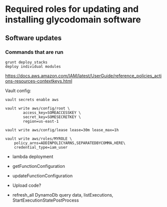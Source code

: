 # Required roles for updating and installing glycodomain software


## Software updates
### Commands that are run
```
grunt deploy_stacks
deploy individual modules
``` 

https://docs.aws.amazon.com/IAM/latest/UserGuide/reference_policies_actions-resources-contextkeys.html

Vault config:

```
vault secrets enable aws

vault write aws/config/root \
		access_key=SOMEACCESSKEY \
		secret_key=SOMESECRETKEY \
		region=us-east-1

vault write aws/config/lease lease=30m lease_max=1h

vault write aws/roles/MYROLE \
    policy_arns=ADDINPOLICYARNS,SEPARATEDBYCOMMA,HERE\
    credential_type=iam_user

```



* lambda deployment
* getFunctionConfiguration
* updateFunctionConfiguration
* Upload code?

* refresh_all DynamoDb query data, listExecutions, StartExecutionStatePostProcess